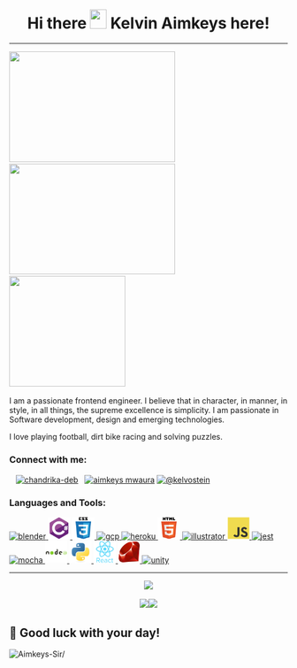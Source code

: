 ### <h1 align="center">Hi there <img src="https://raw.githubusercontent.com/iampavangandhi/iampavangandhi/master/gifs/Hi.gif" width="30px" height="35px"> Kelvin Aimkeys here!</h1>
***
<a href="https://github.com/Aimkeys-Sir/Aimkeys-sir">
<img src="https://media.giphy.com/media/xTiTnxpQ3ghPiB2Hp6/giphy.gif" width="300" height="200"></a><a href="https://github.com/Douglas254/Douglas254"><img src="https://media.giphy.com/media/qgQUggAC3Pfv687qPC/giphy.gif" width="300" height="200"></a><a href="https://github.com/Douglas254/Douglas254"><img src="https://media.giphy.com/media/26tn33aiTi1jkl6H6/giphy.gif" width="210" height="200">
</a>

I am a passionate frontend engineer. I believe that in character, in manner, in style, in all things, the supreme excellence is simplicity.
I am passionate in Software development, design and emerging technologies.

I love playing football, dirt bike racing  and solving puzzles.

<h3 align="left">Connect with me:</h3>
<p align="left">
   &thinsp;&thinsp;&thinsp;
    <a href="https://www.linkedin.com/in/kelvin-aimkeys-mwaura-654447244/" target="blank" title="LinkedIn"><img align="center" src="https://raw.githubusercontent.com/rahuldkjain/github-profile-readme-generator/master/src/images/icons/Social/linked-in-alt.svg" alt="chandrika-deb" height="30" width="40" /></a>&thinsp;&thinsp;&thinsp;
 <a href="https://dribbble.com/aimkeys mwaura" target="blank"><img align="center" src="https://raw.githubusercontent.com/rahuldkjain/github-profile-readme-generator/master/src/images/icons/Social/dribbble.svg" alt="aimkeys mwaura" height="30" width="40" /></a>
<a href="https://medium.com/@kelvostein" target="blank"><img align="center" src="https://raw.githubusercontent.com/rahuldkjain/github-profile-readme-generator/master/src/images/icons/Social/medium.svg" alt="@kelvostein" height="30" width="40" /></a>
</p>

<h3 align="left">Languages and Tools:</h3>
<p align="left"> <a href="https://www.blender.org/" target="_blank" rel="noreferrer"> <img src="https://download.blender.org/branding/community/blender_community_badge_white.svg" alt="blender" width="40" height="40"/> </a> <a href="https://www.w3schools.com/cs/" target="_blank" rel="noreferrer"> <img src="https://raw.githubusercontent.com/devicons/devicon/master/icons/csharp/csharp-original.svg" alt="csharp" width="40" height="40"/> </a> <a href="https://www.w3schools.com/css/" target="_blank" rel="noreferrer"> <img src="https://raw.githubusercontent.com/devicons/devicon/master/icons/css3/css3-original-wordmark.svg" alt="css3" width="40" height="40"/> </a> <a href="https://cloud.google.com" target="_blank" rel="noreferrer"> <img src="https://www.vectorlogo.zone/logos/google_cloud/google_cloud-icon.svg" alt="gcp" width="40" height="40"/> </a> <a href="https://heroku.com" target="_blank" rel="noreferrer"> <img src="https://www.vectorlogo.zone/logos/heroku/heroku-icon.svg" alt="heroku" width="40" height="40"/> </a> <a href="https://www.w3.org/html/" target="_blank" rel="noreferrer"> <img src="https://raw.githubusercontent.com/devicons/devicon/master/icons/html5/html5-original-wordmark.svg" alt="html5" width="40" height="40"/> </a> <a href="https://www.adobe.com/in/products/illustrator.html" target="_blank" rel="noreferrer"> <img src="https://www.vectorlogo.zone/logos/adobe_illustrator/adobe_illustrator-icon.svg" alt="illustrator" width="40" height="40"/> </a> <a href="https://developer.mozilla.org/en-US/docs/Web/JavaScript" target="_blank" rel="noreferrer"> <img src="https://raw.githubusercontent.com/devicons/devicon/master/icons/javascript/javascript-original.svg" alt="javascript" width="40" height="40"/> </a> <a href="https://jestjs.io" target="_blank" rel="noreferrer"> <img src="https://www.vectorlogo.zone/logos/jestjsio/jestjsio-icon.svg" alt="jest" width="40" height="40"/> </a> <a href="https://mochajs.org" target="_blank" rel="noreferrer"> <img src="https://www.vectorlogo.zone/logos/mochajs/mochajs-icon.svg" alt="mocha" width="40" height="40"/> </a> <a href="https://nodejs.org" target="_blank" rel="noreferrer"> <img src="https://raw.githubusercontent.com/devicons/devicon/master/icons/nodejs/nodejs-original-wordmark.svg" alt="nodejs" width="40" height="40"/> </a> <a href="https://www.python.org" target="_blank" rel="noreferrer"> <img src="https://raw.githubusercontent.com/devicons/devicon/master/icons/python/python-original.svg" alt="python" width="40" height="40"/> </a> <a href="https://reactjs.org/" target="_blank" rel="noreferrer"> <img src="https://raw.githubusercontent.com/devicons/devicon/master/icons/react/react-original-wordmark.svg" alt="react" width="40" height="40"/> </a> <a href="https://www.ruby-lang.org/en/" target="_blank" rel="noreferrer"> <img src="https://raw.githubusercontent.com/devicons/devicon/master/icons/ruby/ruby-original.svg" alt="ruby" width="40" height="40"/> </a> <a href="https://unity.com/" target="_blank" rel="noreferrer"> <img src="https://www.vectorlogo.zone/logos/unity3d/unity3d-icon.svg" alt="unity" width="40" height="40"/> </a> </p>
    
---

<p align='center'>
    <img src="https://github-readme-stats.vercel.app/api/top-langs/?username=Aimkeys-Sir&layout=compact&title_color=ffffff&icon_color=2A75CF&text_color=daf7dc&bg_color=191919">
  
</p>   
<p align="center">
 <img src="https://github-readme-stats.vercel.app/api?username=Aimkeys-Sir&show_icons=true&theme=radical" width="405"/><img src="https://github-readme-streak-stats.herokuapp.com/?user=Aimkeys-Sir&ring=fad02c&fire=fad02c&currStreakLabel=fad02c&background=1F222E&hide_border=true&sideNums=fff6ea&sideLabels=fff6ea&dates=fff6ea&currStreakNum=fff6ea" width="405"/>
</p>

## :rainbow: Good luck with your day!
<p align="left"> <img src=https://komarev.com/ghpvc/?username=Aimkeys-Sir&color=blueviolet alt=Aimkeys-Sir/></p>
